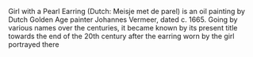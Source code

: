 Girl with a Pearl Earring (Dutch: Meisje met de parel) is an oil painting by Dutch Golden Age painter Johannes Vermeer, dated c. 1665. Going by various names over the centuries, it became known by its present title towards the end of the 20th century after the earring worn by the girl portrayed there 

<param ve-image
url=&quot;https://upload.wikimedia.org/wikipedia/commons/a/ad/Bernini%27s_Apollo_and_Daphne_
statue.jpg&quot;
label=&quot;Apollo and Daphne&quot;
description=&quot;sculpture by Gian Lorenzo Bernini&quot;
license=&quot;CC BY-SA 4.0&quot;&gt;
